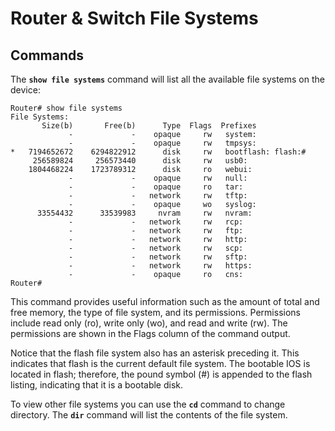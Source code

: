 # Router & Switch File Systems

## Commands

The **`show file systems`** command will list all the available file systems on the device:

```
Router# show file systems
File Systems:
       Size(b)       Free(b)      Type  Flags  Prefixes
             -             -    opaque     rw   system:
             -             -    opaque     rw   tmpsys:
*   7194652672    6294822912      disk     rw   bootflash: flash:#
     256589824     256573440      disk     rw   usb0:
    1804468224    1723789312      disk     ro   webui:
             -             -    opaque     rw   null:
             -             -    opaque     ro   tar:
             -             -   network     rw   tftp:
             -             -    opaque     wo   syslog:
      33554432      33539983     nvram     rw   nvram:
             -             -   network     rw   rcp:
             -             -   network     rw   ftp:
             -             -   network     rw   http:
             -             -   network     rw   scp:
             -             -   network     rw   sftp:
             -             -   network     rw   https:
             -             -    opaque     ro   cns:
Router#
```

This command provides useful information such as the amount of total and free memory, the type of file system, and its permissions. Permissions include read only (ro), write only (wo), and read and write (rw). The permissions are shown in the Flags column of the command output.



Notice that the flash file system also has an asterisk preceding it. This indicates that flash is the current default file system. The bootable IOS is located in flash; therefore, the pound symbol (#) is appended to the flash listing, indicating that it is a bootable disk.



To view other file systems you can use the **`cd`** command to change directory. The **`dir`** command will list the contents of the file system.

